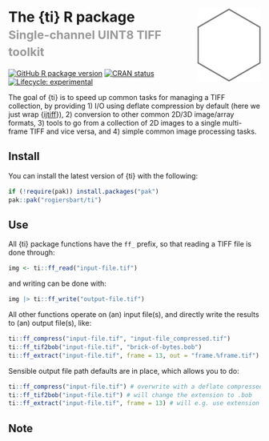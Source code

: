 
<!-- README.md is generated from README.Rmd. Please edit that file -->

# The {ti} R package<img src="man/figures/logo.png" align="right" width="25%"/><br><small><font color="#999">Single-channel UINT8 TIFF toolkit</font></small>

<!-- badges: start -->

[![GitHub R package
version](https://img.shields.io/github/r-package/v/rogiersbart/ti?label=version)](https://github.com/rogiersbart/ti)
[![CRAN
status](https://www.r-pkg.org/badges/version/rui)](https://CRAN.R-project.org/package=ti)
[![Lifecycle:
experimental](https://img.shields.io/badge/lifecycle-experimental-orange.svg)](https://www.tidyverse.org/lifecycle/#experimental)
<!-- badges: end -->

The goal of {ti} is to speed up common tasks for managing a TIFF
collection, by providing 1) I/O using deflate compression by default
(here we just wrap {[ijtiff](https://docs.ropensci.org/ijtiff/)}), 2)
conversion to other common 2D/3D image/array formats, 3) tools to go
from a collection of 2D images to a single multi-frame TIFF and vice
versa, and 4) simple common image processing tasks.

## Install

You can install the latest version of {ti} with the following:

``` r
if (!require(pak)) install.packages("pak")
pak::pak("rogiersbart/ti")
```

## Use

All {ti} package functions have the `ff_` prefix, so that reading a TIFF
file is done through:

``` r
img <- ti::ff_read("input-file.tif")
```

and writing can be done with:

``` r
img |> ti::ff_write("output-file.tif")
```

All other functions operate on (an) input file(s), and directly write
the results to (an) output file(s), like:

``` r
ti::ff_compress("input-file.tif", "input-file_compressed.tif") 
ti::ff_tif2bob("input-file.tif", "brick-of-bytes.bob") 
ti::ff_extract("input-file.tif", frame = 13, out = "frame.%frame.tif") 
```

Sensible output file path defaults are in place, which allows you to do:

``` r
ti::ff_compress("input-file.tif") # overwrite with a deflate compressed file
ti::ff_tif2bob("input-file.tif") # will change the extension to .bob
ti::ff_extract("input-file.tif", frame = 13) # will e.g. use extension .013.tif
```

## Note
